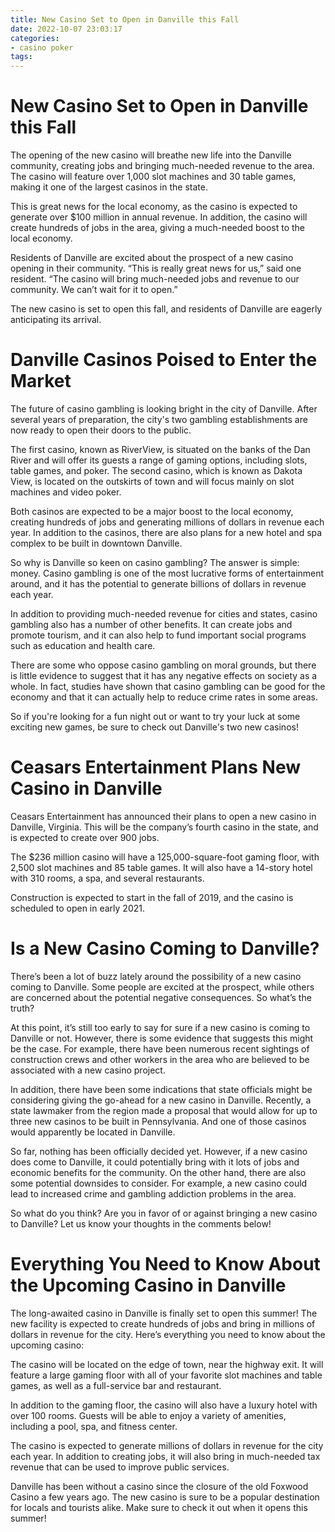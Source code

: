 ```yaml
---
title: New Casino Set to Open in Danville this Fall
date: 2022-10-07 23:03:17
categories:
- casino poker
tags:
---
```



#  New Casino Set to Open in Danville this Fall

The opening of the new casino will breathe new life into the Danville community, creating jobs and bringing much-needed revenue to the area. The casino will feature over 1,000 slot machines and 30 table games, making it one of the largest casinos in the state.

This is great news for the local economy, as the casino is expected to generate over $100 million in annual revenue. In addition, the casino will create hundreds of jobs in the area, giving a much-needed boost to the local economy.

Residents of Danville are excited about the prospect of a new casino opening in their community. “This is really great news for us,” said one resident. “The casino will bring much-needed jobs and revenue to our community. We can’t wait for it to open.”

The new casino is set to open this fall, and residents of Danville are eagerly anticipating its arrival.

#  Danville Casinos Poised to Enter the Market

The future of casino gambling is looking bright in the city of Danville. After several years of preparation, the city's two gambling establishments are now ready to open their doors to the public.

The first casino, known as RiverView, is situated on the banks of the Dan River and will offer its guests a range of gaming options, including slots, table games, and poker. The second casino, which is known as Dakota View, is located on the outskirts of town and will focus mainly on slot machines and video poker.

Both casinos are expected to be a major boost to the local economy, creating hundreds of jobs and generating millions of dollars in revenue each year. In addition to the casinos, there are also plans for a new hotel and spa complex to be built in downtown Danville.

So why is Danville so keen on casino gambling? The answer is simple: money. Casino gambling is one of the most lucrative forms of entertainment around, and it has the potential to generate billions of dollars in revenue each year.

In addition to providing much-needed revenue for cities and states, casino gambling also has a number of other benefits. It can create jobs and promote tourism, and it can also help to fund important social programs such as education and health care.

There are some who oppose casino gambling on moral grounds, but there is little evidence to suggest that it has any negative effects on society as a whole. In fact, studies have shown that casino gambling can be good for the economy and that it can actually help to reduce crime rates in some areas.

So if you're looking for a fun night out or want to try your luck at some exciting new games, be sure to check out Danville's two new casinos!

#  Ceasars Entertainment Plans New Casino in Danville

Ceasars Entertainment has announced their plans to open a new casino in Danville, Virginia. This will be the company’s fourth casino in the state, and is expected to create over 900 jobs.

The $236 million casino will have a 125,000-square-foot gaming floor, with 2,500 slot machines and 85 table games. It will also have a 14-story hotel with 310 rooms, a spa, and several restaurants.

Construction is expected to start in the fall of 2019, and the casino is scheduled to open in early 2021.

#  Is a New Casino Coming to Danville?

There’s been a lot of buzz lately around the possibility of a new casino coming to Danville. Some people are excited at the prospect, while others are concerned about the potential negative consequences. So what’s the truth?

At this point, it’s still too early to say for sure if a new casino is coming to Danville or not. However, there is some evidence that suggests this might be the case. For example, there have been numerous recent sightings of construction crews and other workers in the area who are believed to be associated with a new casino project.

In addition, there have been some indications that state officials might be considering giving the go-ahead for a new casino in Danville. Recently, a state lawmaker from the region made a proposal that would allow for up to three new casinos to be built in Pennsylvania. And one of those casinos would apparently be located in Danville.

So far, nothing has been officially decided yet. However, if a new casino does come to Danville, it could potentially bring with it lots of jobs and economic benefits for the community. On the other hand, there are also some potential downsides to consider. For example, a new casino could lead to increased crime and gambling addiction problems in the area.

So what do you think? Are you in favor of or against bringing a new casino to Danville? Let us know your thoughts in the comments below!

#  Everything You Need to Know About the Upcoming Casino in Danville

The long-awaited casino in Danville is finally set to open this summer! The new facility is expected to create hundreds of jobs and bring in millions of dollars in revenue for the city. Here’s everything you need to know about the upcoming casino:

The casino will be located on the edge of town, near the highway exit. It will feature a large gaming floor with all of your favorite slot machines and table games, as well as a full-service bar and restaurant.

In addition to the gaming floor, the casino will also have a luxury hotel with over 100 rooms. Guests will be able to enjoy a variety of amenities, including a pool, spa, and fitness center.

The casino is expected to generate millions of dollars in revenue for the city each year. In addition to creating jobs, it will also bring in much-needed tax revenue that can be used to improve public services.

Danville has been without a casino since the closure of the old Foxwood Casino a few years ago. The new casino is sure to be a popular destination for locals and tourists alike. Make sure to check it out when it opens this summer!